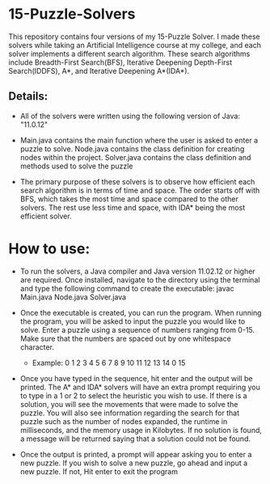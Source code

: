 # 15-Puzzle-Solvers
This repository contains four versions of my 15-Puzzle Solver. I made these solvers while taking an Artificial Intelligence course at my college, and each solver implements a different search algorithm. These search algorithms include Breadth-First Search(BFS), Iterative Deepening Depth-First Search(IDDFS), A*, and Iterative Deepening A*(IDA*).

## Details:
- All of the solvers were written using the following version of Java: "11.0.12"

- Main.java contains the main function where the user is asked to enter a puzzle to solve.
  Node.java contains the class definition for creating nodes within the project.
  Solver.java contains the class definition and methods used to solve the puzzle

- The primary purpose of these solvers is to observe how efficient each search algorithm is in terms of time and space. The order starts off with BFS, which takes the most time and space compared to the other solvers. The rest use less time and space, with IDA* being the most efficient solver.

# How to use:
- To run the solvers, a Java compiler and Java version 11.02.12 or higher are required. Once installed, navigate to the directory using the terminal and type the following command to create the executable: javac Main.java Node.java Solver.java

- Once the executable is created, you can run the program. When running the program, you will be asked to input the puzzle you would like
  to solve. Enter a puzzle using a sequence of numbers ranging from 0-15. Make
  sure that the numbers are spaced out by one whitespace character.
  - Example: 0 1 2 3 4 5 6 7 8 9 10 11 12 13 14 0 15

- Once you have typed in the sequence, hit enter and the output will be printed. The A* and IDA* solvers will have an extra prompt requiring you to type in a 1 or 2 to select the heuristic you wish to use.
  If there is a solution, you will see the movements that were made to solve the
  puzzle. You will also see information regarding the search for that puzzle such
  as the number of nodes expanded, the runtime in milliseconds, and the memory usage
  in Kilobytes. If no solution is found, a message will be returned saying that
  a solution could not be found.

- Once the output is printed, a prompt will appear asking you to enter a new puzzle.
  If you wish to solve a new puzzle, go ahead and input a new puzzle. If not,
  Hit enter to exit the program


